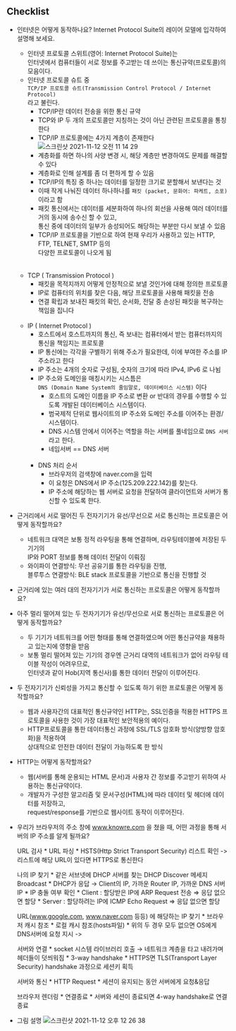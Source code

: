 ## Checklist
* 인터넷은 어떻게 동작하나요? Internet Protocol Suite의 레이어 모델에 입각하여 설명해 보세요.
  * 인터넷 프로토콜 스위트(영어: Internet Protocol Suite)는 <br>
    인터넷에서 컴퓨터들이 서로 정보를 주고받는 데 쓰이는 통신규약(프로토콜)의 모음이다.
  * 인터넷 프로토콜 슈트 중 <br>`TCP/IP 프로토콜 슈트(Transmission Control Protocol / Internet Protocol)`<br>라고 불린다.
    * TCP/IP란 데이터 전송을 위한 통신 규약
    * TCP와 IP 두 개의 프로토콜만 지칭하는 것이 아닌 관련된 프로토콜을 통칭 한다
    * TCP/IP 프로토콜에는 4가지 계층이 존재한다
      ![스크린샷 2021-11-12 오전 11 14 29](https://user-images.githubusercontent.com/88930131/141397498-7cc873a0-c758-4320-94be-940827d7e130.png)
    * 계층화를 하면 하나의 사양 변경 시, 해당 계층만 변경하여도 문제를 해결할 수 있다
    * 계층화로 인해 설계를 좀 더 편하게 할 수 있음
    * TCP/IP의 특징 중 하나는 데이터를 일정한 크기로 분할해서 보낸다는 것
    * 이때 작게 나눠진 데이터 하나하나를 `패킷 (packet, 문화어: 파케트, 소포)`이라고 함
    * 패킷 통신에서는 데이터를 세분화하여 하나의 회선을 사용해 여러 데이터를 거의 동시에 송수신 할 수 있고,<br>
      통신 중에 데이터의 일부가 송성되어도 해당하는 부분만 다시 보낼 수 있음
    * TCP/IP 프로토콜을 기반으로 하여 현재 우리가 사용하고 있는 HTTP, FTP, TELNET, SMTP 등의 <br>
      다양한 프로토콜이 나오게 됨
    <br>
    <br>
  * TCP ( Transmission Protocol )
    * 패킷을 목적지까지 어떻게 안정적으로 보낼 것인가에 대해 정의한 프로토콜
    * IP로 컴퓨터의 위치를 찾은 다음, 해당 프로토콜을 사용해 패킷을 전송
    * 연결 확립과 보내진 패킷의 확인, 순서화, 전달 중 손상된 패킷을 복구하는 책임을 집니다
      <br>
      <br>
  * IP ( Internet Protocol )
    * 호스트에서 호스트까지의 통신, 즉 보내는 컴퓨터에서 받는 컴퓨터까지의 통신을 책임지는 프로토콜
    * IP 통신에는 각각을 구별하기 위해 주소가 필요한데, 이에 부여한 주소를 IP 주소라고 한다
    * IP 주소는 4개의 숫자로 구성됨, 숫자의 크기에 따라 IPv4, IPv6 로 나뉨
    * IP 주소와 도메인을 매칭시키는 시스틈은 <br>
     `DNS (Domain Name System의 줄임말로, 데이터베이스 시스템)` 이다
      * 호스트의 도메인 이름을 IP 주소로 변환 or 반대의 경우를 수행할 수 있도록 개발된 데이터베이스 시스템이다.
      * 범국제적 단위로 웹사이트의 IP 주소와 도메인 주소를 이어주는 환경/시스템이다.
      * DNS 시스템 안에서 이어주는 역할을 하는 서버를 풀네임으로 `DNS 서버` 라고 한다.
      * 네임서버 == DNS 서버
        <br>
        <br>
    * DNS 처리 순서
      * 브라우저의 검색창에 naver.com을 입력
      * 이 요청은 DNS에서 IP 주소(125.209.222.142)를 찾는다.
      * IP 주소에 해당하는 웹 서버로 요청을 전달하여 클라이언트와 서버가 통신할 수 있도록 한다.

      
* 근거리에서 서로 떨어진 두 전자기기가 유선/무선으로 서로 통신하는 프로토콜은 어떻게 동작할까요?
  * 네트워크 대역은 보통 정적 라우팅을 통해 연결하며, 라우팅테이블에 저장된 두 기기의 <br>IP와 PORT 정보를 통해 데이터 전달이 이뤄짐 
  * 와이파이 연결방식: 무선 공유기를 통한 라우팅을 진행, <br>블루투스 연결방식: BLE stack 프로토콜을 기반으로 통신을 진행할 것
  
* 근거리에 있는 여러 대의 전자기기가 서로 통신하는 프로토콜은 어떻게 동작할까요?
 

* 아주 멀리 떨어져 있는 두 전자기기가 유선/무선으로 서로 통신하는 프로토콜은 어떻게 동작할까요?
  * 두 기기가 네트워크를 어떤 형태를 통해 연결하였으며 어떤 통신규약을 채용하고 있는지에 영향을 받음
  * 보통 멀리 떨어져 있는 기기의 경우엔 근거리 대역의 네트워크가 없어 라우팅 테이블 작성이 어려우므로, <br>
   인터넷과 같이 Hob(지역 통신사)를 통한 데이터 전달이 이루어진다.


* 두 전자기기가 신뢰성을 가지고 통신할 수 있도록 하기 위한 프로토콜은 어떻게 동작할까요?
  * 웹과 사용자간의 대표적인 통신규약인 HTTP는, SSL인증을 적용한 HTTPS 프로토콜을 사용한 것이 가장 대표적인 보안적용의 예이다.
  * HTTP프로토콜을 통한 데이터통신 과정에 SSL/TLS 암호화 방식(양방향 암호화)을 적용하여 <br>상대적으로 안전한 데이터 전달이 가능하도록 한 방식


* HTTP는 어떻게 동작할까요?
  * 웹(서버를 통해 운용되는 HTML 문서)과 사용자 간 정보를 주고받기 위하여 사용하는 통신규약이다.
  * 개발자가 구성한 알고리즘 및 문서구성(HTML)에 따라 데이터 및 헤더에 데이터를 저장하고,<br>
    request/response를 기반으로 웹사이트 동작이 이루어진다.


* 우리가 브라우저의 주소 창에 www.knowre.com 을 쳤을 때, 어떤 과정을 통해 서버의 IP 주소를 알게 될까요?
  
  
    URL 검사
      * URL 파싱
      * HSTS(Http Strict Transport Security) 리스트 확인 
        -> 리스트에 해당 URL이 있다면 HTTPS로 통신한다
    
    나의 IP 찾기
      * 같은 서브넷에 DHCP 서버를 찾는 DHCP Discover 메세지 Broadcast
      * DHCP가 응답 → Client의 IP, 가까운 Router IP, 가까운 DNS 서버 IP
      * IP 충돌 여부 확인
        * Client : 할당받은 IP에 ARP Request 전송 ⇒ 응답 없으면 할당
        * Server : 할당하려는 IP에 ICMP Echo Request ⇒ 응답 없으면 할당
    
    URL(www.google.com, www.naver.com 등등) 에 해당하는 IP 찾기
      * 브라우저 캐시 참조
      * 로컬 캐시 참조(hosts파일)
      * 위의 두 경우 모두 없으면 OS에게 DNS서버에 요청 지시 ->
    
    서버와 연결
      * socket 시스템 라이브러리 호출 → 네트워크 계층을 타고 내려가며 헤더들이 덧씌워짐
      * 3-way handshake
        * HTTPS면 TLS(Transport Layer Security) handshake 과정으로 세션키 획득
    
    서버와 통신
      * HTTP Request
      * 세션이 유지되는 동안 서버에게 요청&응답
    
    브라우저 렌더링
      * 연결종료
      * 서버와 세션이 종료되면 4-way handshake로 연결 종료

 

* 그림 설명
  ![스크린샷 2021-11-12 오후 12 26 38](https://user-images.githubusercontent.com/88930131/141404284-93037940-cf55-4a8f-aafc-1e7eee790d6e.png)


